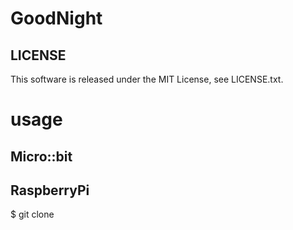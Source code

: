 # GoodNight
## LICENSE
This software is released under the MIT License, see LICENSE.txt.
# usage
## Micro::bit
## RaspberryPi
$ git clone 
